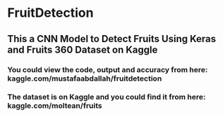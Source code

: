 # FruitDetection

## This a CNN Model to Detect Fruits Using Keras and Fruits 360 Dataset on Kaggle

### You could view the code, output and accuracy from here: kaggle.com/mustafaabdallah/fruitdetection

### The dataset is on Kaggle and you could find it from here: kaggle.com/moltean/fruits
